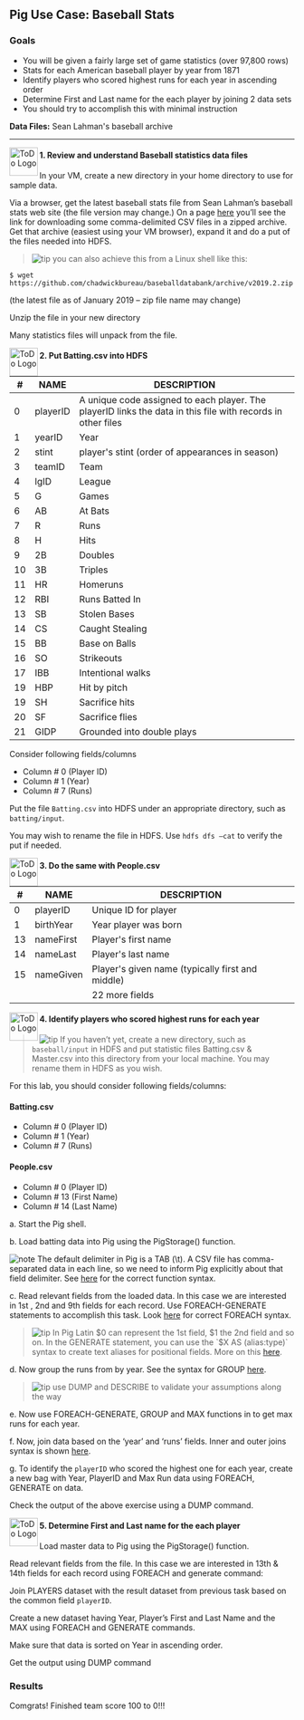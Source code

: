 ## Pig Use Case: Baseball Stats

### Goals

* You will be given a fairly large set of game statistics (over 97,800 rows)
* Stats for each American baseball player by year from 1871
* Identify players who scored highest runs for each year in ascending order
* Determine First and Last name for the each player by joining 2 data sets
* You should try to accomplish this with minimal instruction

**Data Files:** Sean Lahman's baseball archive

----

<img src="https://user-images.githubusercontent.com/558905/40613898-7a6c70d6-624e-11e8-9178-7bde851ac7bd.png" align="left" width="50" height="50" title="ToDo Logo" />
<h4>1. Review and understand Baseball statistics data files</h4>

In your VM, create a new directory in your home directory to use for sample data.

Via a browser, get the latest baseball stats file from Sean Lahman’s baseball stats web site (the
file version may change.) On a page [here](http://www.seanlahman.com/baseball-archive/statistics) you’ll see
the link for downloading some comma-delimited CSV files in a zipped archive. Get that archive (easiest
using your VM browser), expand it and do a put of the files needed into HDFS.

> ![tip](https://user-images.githubusercontent.com/558905/40528496-37bfadac-5fbf-11e8-8b5a-8bea2634f284.png) you can also achieve this from a Linux shell like this:

```
$ wget https://github.com/chadwickbureau/baseballdatabank/archive/v2019.2.zip
```

(the latest file as of January 2019 – zip file name may change)

Unzip the file in your new directory</h4>
  
Many statistics files will unpack from the file.

<img src="https://user-images.githubusercontent.com/558905/40613898-7a6c70d6-624e-11e8-9178-7bde851ac7bd.png" align="left" width="50" height="50" title="ToDo Logo" />
<h4>2. Put Batting.csv into HDFS</h4>

|# |NAME |DESCRIPTION|
|---|---|---|
|0 |playerID|A unique code assigned to each player. The playerID links the data in this file with records in other files|
|1 |yearID |Year|
|2 |stint |player's stint (order of appearances in season)|
|3 |teamID |Team|
|4 |lgID |League|
|5 |G |Games|
|6 |AB |At Bats|
|7 |R |Runs|
|8 |H |Hits|
|9 |2B |Doubles|
|10 |3B |Triples|
|11 |HR |Homeruns|
|12 |RBI |Runs Batted In|
|13 |SB |Stolen Bases|
|14 |CS |Caught Stealing|
|15 |BB |Base on Balls|
|16 |SO |Strikeouts|
|17 |IBB |Intentional walks|
|19 |HBP |Hit by pitch|
|19 |SH |Sacrifice hits|
|20 |SF |Sacrifice flies|
|21 |GIDP |Grounded into double plays|

Consider following fields/columns</h4>
  
* Column # 0 (Player ID)
* Column # 1 (Year)
* Column # 7 (Runs)

Put the file `Batting.csv` into HDFS under an appropriate directory, such as `batting/input`.

You may wish to rename the file in HDFS. Use `hdfs dfs –cat` to verify the put if needed.

<img src="https://user-images.githubusercontent.com/558905/40613898-7a6c70d6-624e-11e8-9178-7bde851ac7bd.png" align="left" width="50" height="50" title="ToDo Logo" />
<h4>3. Do the same with People.csv</h4>

|# |NAME |DESCRIPTION|
|---|---|---|
|0 |playerID |Unique ID for player|
|1 |birthYear |Year player was born|
|13 |nameFirst |Player's first name|
|14 |nameLast |Player's last name|
|15 |nameGiven |Player's given name (typically first and middle)|
|||22 more fields|

<img src="https://user-images.githubusercontent.com/558905/40613898-7a6c70d6-624e-11e8-9178-7bde851ac7bd.png" align="left" width="50" height="50" title="ToDo Logo" />
<h4>4. Identify players who scored highest runs for each year</h4>

> ![tip](https://user-images.githubusercontent.com/558905/40528496-37bfadac-5fbf-11e8-8b5a-8bea2634f284.png) If you haven’t yet, create a new directory, such as `baseball/input` in HDFS and put statistic
files Batting.csv & Master.csv into this directory from your local machine. You may rename them in
HDFS as you wish.

For this lab, you should consider following fields/columns:

#### Batting.csv
* Column # 0 (Player ID)
* Column # 1 (Year)
* Column # 7 (Runs)

#### People.csv
* Column # 0 (Player ID)
* Column # 13 (First Name)
* Column # 14 (Last Name)

a. Start the Pig shell.

b. Load batting data into Pig using the PigStorage() function.

![note](https://user-images.githubusercontent.com/558905/40528492-37597500-5fbf-11e8-96a1-f4d206df64ab.png) The default delimiter in Pig is a TAB (\t). A CSV file has comma-separated data in each
line, so we need to inform Pig explicitly about that field delimiter. See [here](http://pig.apache.org/docs/r0.16.0/basic.html#load) for the correct
function syntax.

c. Read relevant fields from the loaded data. In this case we are interested in 1st , 2nd and 9th fields
for each record. Use FOREACH-GENERATE statements to accomplish this task. Look [here](http://pig.apache.org/docs/r0.16.0/basic.html#foreach) for correct
FOREACH syntax.

> ![tip](https://user-images.githubusercontent.com/558905/40528496-37bfadac-5fbf-11e8-8b5a-8bea2634f284.png) In Pig Latin $0 can represent the 1st field, $1 the 2nd field and so on. In the GENERATE
statement, you can use the `$X AS (alias:type)` syntax to create text aliases for positional fields.
More on this [here](http://pig.apache.org/docs/r0.16.0/basic.html#expressions).

d. Now group the runs from by year. See the syntax for GROUP [here](http://pig.apache.org/docs/r0.16.0/basic.html#group).

> ![tip](https://user-images.githubusercontent.com/558905/40528496-37bfadac-5fbf-11e8-8b5a-8bea2634f284.png)  use DUMP and DESCRIBE to validate your assumptions along the way

e. Now use FOREACH-GENERATE, GROUP and MAX functions in to get max runs for each year.

f. Now, join data based on the ‘year’ and ‘runs’ fields. Inner and outer joins
syntax is shown [here](https://pig.apache.org/docs/r0.16.0/basic.html#join-inner).

g. To identify the `playerID` who scored the highest one for each year, create a new bag with Year,
PlayerID and Max Run data using FOREACH, GENERATE on data.

Check the output of the above exercise using a DUMP command.

<img src="https://user-images.githubusercontent.com/558905/40613898-7a6c70d6-624e-11e8-9178-7bde851ac7bd.png" align="left" width="50" height="50" title="ToDo Logo" />
<h4>5. Determine First and Last name for the each player</h4>

Load master data to Pig using the PigStorage() function.

Read relevant fields from the file. In this case we are interested in 13th & 14th fields for each
record using FOREACH and generate command:

Join PLAYERS dataset with the result dataset from previous task based on the common
field `playerID`.

Create a new dataset having Year, Player’s First and Last Name and the MAX using
FOREACH and GENERATE commands.

Make sure that data is sorted on Year in ascending order.

Get the output using DUMP command

### Results

Comgrats! Finished team score 100 to 0!!!
